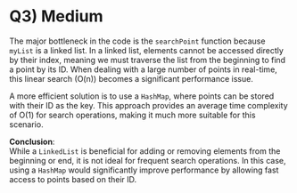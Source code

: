 
# Q3) Medium

The major bottleneck in the code is the `searchPoint` function because `myList` is a linked list. In a linked list, elements cannot be accessed directly by their index, meaning we must traverse the list from the beginning to find a point by its ID. When dealing with a large number of points in real-time, this linear search (O(n)) becomes a significant performance issue.

A more efficient solution is to use a `HashMap`, where points can be stored with their ID as the key. This approach provides an average time complexity of O(1) for search operations, making it much more suitable for this scenario.

**Conclusion**:  
While a `LinkedList` is beneficial for adding or removing elements from the beginning or end, it is not ideal for frequent search operations. In this case, using a `HashMap` would significantly improve performance by allowing fast access to points based on their ID.
